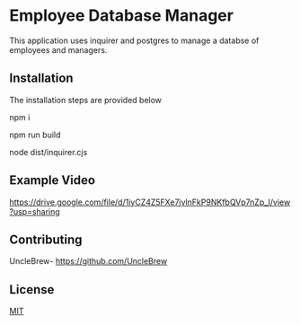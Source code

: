 # Employee Database Manager
This application uses inquirer and postgres to manage a databse of employees and managers.

## Installation
The installation steps are provided below 

npm i

npm run build

node dist/inquirer.cjs

## Example Video
https://drive.google.com/file/d/1iyCZ4Z5FXe7jvlnFkP9NKfbQVp7nZp_I/view?usp=sharing

## Contributing
UncleBrew- https://github.com/UncleBrew

## License

[MIT](https://choosealicense.com/licenses/mit/)
